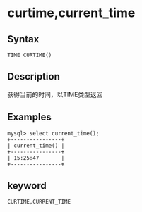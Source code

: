 <!-- 
Licensed to the Apache Software Foundation (ASF) under one
or more contributor license agreements.  See the NOTICE file
distributed with this work for additional information
regarding copyright ownership.  The ASF licenses this file
to you under the Apache License, Version 2.0 (the
"License"); you may not use this file except in compliance
with the License.  You may obtain a copy of the License at

  http://www.apache.org/licenses/LICENSE-2.0

Unless required by applicable law or agreed to in writing,
software distributed under the License is distributed on an
"AS IS" BASIS, WITHOUT WARRANTIES OR CONDITIONS OF ANY
KIND, either express or implied.  See the License for the
specific language governing permissions and limitations
under the License.
-->

# curtime,current_time

## Syntax

`TIME CURTIME()`

## Description

获得当前的时间，以TIME类型返回

## Examples

```
mysql> select current_time();
+----------------+
| current_time() |
+----------------+
| 15:25:47       |
+----------------+
```

## keyword

    CURTIME,CURRENT_TIME
